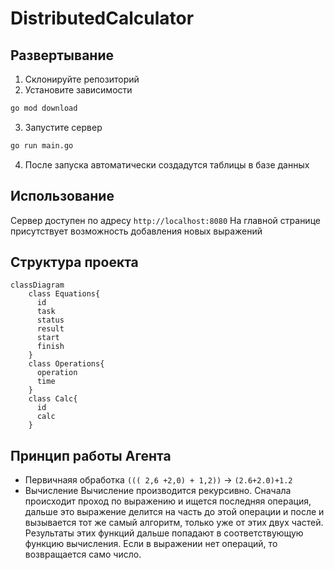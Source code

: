 # DistributedCalculator
## Развертывание
1. Склонируйте репозиторий
2. Установите зависимости
```bash
go mod download
```
3. Запустите сервер
```bash
go run main.go
```
4. После запуска автоматически создадутся таблицы в базе данных
## Использование
Сервер доступен по адресу `http://localhost:8080`
На главной странице присутствует возможность добавления новых выражений
## Структура проекта
```mermaid
classDiagram
    class Equations{
      id
      task
      status
      result
      start
      finish
    }
    class Operations{
      operation
      time
    }
    class Calc{
      id
      calc
    }
```
## Принцип работы Агента
- Первичнаяя обработка `((( 2,6 +2,0) + 1,2))` -> `(2.6+2.0)+1.2`
- Вычисление
Вычисление производится рекурсивно. Сначала происходит проход по выражению и ищется последняя операция, дальше это выражение делится на часть до этой операции и после и вызывается тот же самый алгоритм, только уже от этих двух частей. Результаты этих функций дальше попадают в соответствующую функцию вычисления. Если в выражении нет операций, то возвращается само число.